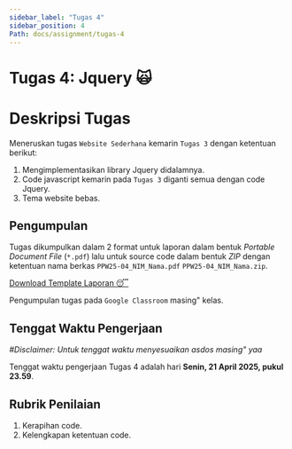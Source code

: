 ```yaml
---
sidebar_label: "Tugas 4"
sidebar_position: 4
Path: docs/assignment/tugas-4
---
```


# Tugas 4: Jquery 🙀

# Deskripsi Tugas

Meneruskan tugas `Website Sederhana` kemarin `Tugas 3` dengan ketentuan berikut:

1. Mengimplementasikan library Jquery didalamnya.
2. Code javascript kemarin pada `Tugas 3` diganti semua dengan code Jquery.
3. Tema website bebas.

## Pengumpulan

Tugas dikumpulkan dalam 2 format untuk laporan dalam bentuk *Portable Document File* (`*.pdf`) lalu untuk source code dalam bentuk *ZIP* dengan ketentuan nama berkas `PPW25-04_NIM_Nama.pdf` `PPW25-04_NIM_Nama.zip`.

[Download Template Laporan 😴](https://github.com/PEMWEB-2025/PEMWEB-2025/raw/021ac9dd5da252489ded588f940d6067e7c963c9/static/berkas/Template%20Laporan.docx)

Pengumpulan tugas pada `Google Classroom` masing" kelas.

## Tenggat Waktu Pengerjaan
*#Disclaimer: Untuk tenggat waktu menyesuaikan asdos masing" yaa*

Tenggat waktu pengerjaan Tugas 4 adalah hari **Senin, 21 April 2025, pukul 23.59**.

## Rubrik Penilaian

1. Kerapihan code.
2. Kelengkapan ketentuan code.
